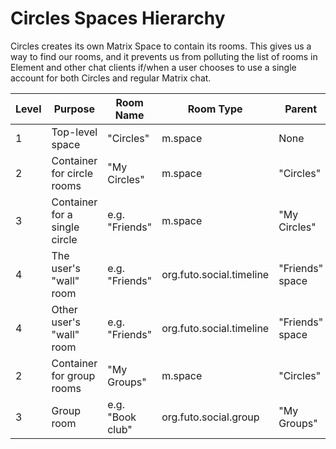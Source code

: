 # Circles Spaces Hierarchy

Circles creates its own Matrix Space to contain its rooms.
This gives us a way to find our rooms, and it prevents us from polluting
the list of rooms in Element and other chat clients if/when a user chooses
to use a single account for both Circles and regular Matrix chat.


| Level | Purpose                       | Room Name        | Room Type                | Parent          | Join Rule |
| ----- | -------                       | ---------        | ---------                | ------          | --------- |
|     1 | Top-level space               | "Circles"        | m.space                  | None            | Private   |
|     2 | Container for circle rooms    | "My Circles"     | m.space                  | "Circles"       | Private   |
|     3 | Container for a single circle | e.g. "Friends"   | m.space                  | "My Circles"    | Private   |
|     4 | The user's "wall" room        | e.g. "Friends"   | org.futo.social.timeline | "Friends" space | Invite    |
|     4 | Other user's "wall" room      | e.g. "Friends"   | org.futo.social.timeline | "Friends" space | Invite    |
|     2 | Container for group rooms     | "My Groups"      | m.space                  | "Circles"       | Private   |
|     3 | Group room                    | e.g. "Book club" | org.futo.social.group    | "My Groups"     | Invite    |
